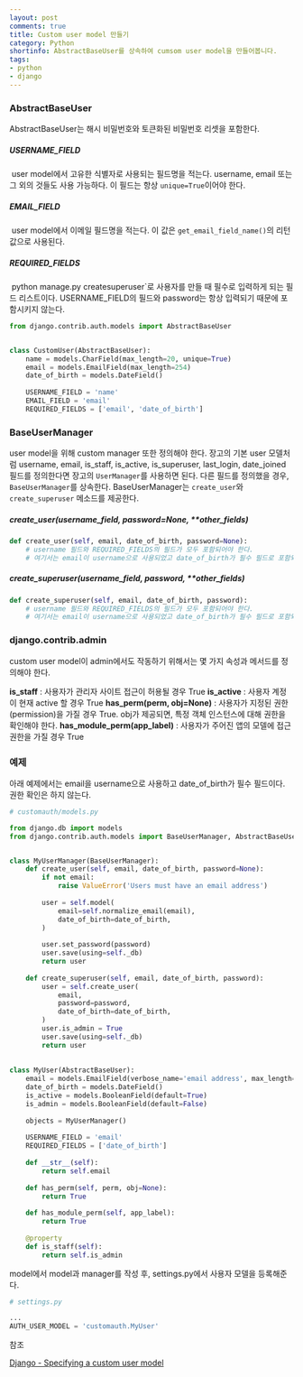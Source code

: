 ```yaml
---
layout: post
comments: true
title: Custom user model 만들기
category: Python
shortinfo: AbstractBaseUser를 상속하여 cumsom user model을 만들어봅니다.
tags:
- python
- django
---
```



### AbstractBaseUser
AbstractBaseUser는 해시 비밀번호와 토큰화된 비밀번호 리셋을 포함한다. 

##### USERNAME_FIELD 
​	user model에서 고유한 식별자로 사용되는 필드명을 적는다. username, email 또는 그 외의 것들도 사용 가능하다. 이 필드는 항상 `unique=True`이어야 한다. 

##### EMAIL_FIELD 
​	user model에서 이메일 필드명을 적는다. 이 값은 `get_email_field_name()`의 리턴값으로 사용된다.

##### REQUIRED_FIELDS
​	python manage.py createsuperuser`로 사용자를 만들 때 필수로 입력하게 되는 필드 리스트이다. USERNAME_FIELD의 필드와 password는 항상 입력되기 때문에 포함시키지 않는다.

```python
from django.contrib.auth.models import AbstractBaseUser


class CustomUser(AbstractBaseUser):
    name = models.CharField(max_length=20, unique=True)
   	email = models.EmailField(max_length=254)
    date_of_birth = models.DateField()
   	    
    USERNAME_FIELD = 'name'
    EMAIL_FIELD = 'email'
    REQUIRED_FIELDS = ['email', 'date_of_birth']
```



### **BaseUserManager**
user model을 위해 custom manager 또한 정의해야 한다. 장고의 기본 user 모델처럼 username, email, is_staff, is_active, is_superuser, last_login, date_joined 필드를 정의한다면 장고의 `UserManager`를 사용하면 된다. 다른 필드를 정의했을 경우, `BaseUserManager`를 상속한다. BaseUserManager는 `create_user`와 `create_superuser` 메소드를 제공한다.

##### create_user(*username_field*, password=None, **other_fields)
```python
def create_user(self, email, date_of_birth, password=None):
    # username 필드와 REQUIRED_FIELDS의 필드가 모두 포함되어야 한다.
    # 여기서는 email이 username으로 사용되었고 date_of_birth가 필수 필드로 포함되었다.
```

##### create_superuser(*username_field*, password, **other_fields)
```python
def create_superuser(self, email, date_of_birth, password):
    # username 필드와 REQUIRED_FIELDS의 필드가 모두 포함되어야 한다.
    # 여기서는 email이 username으로 사용되었고 date_of_birth가 필수 필드로 포함되었다.
```



### django.contrib.admin

custom user model이 admin에서도 작동하기 위해서는 몇 가지 속성과 메서드를 정의해야 한다.

 **is_staff** : 사용자가 관리자 사이트 접근이 허용될 경우 True
 **is_active** : 사용자 계정이 현재 active 할 경우 True
 **has_perm(perm, obj=None)** : 사용자가  지정된 권한(permission)을 가질 경우 True. obj가 제공되면, 특정 객체 인스턴스에 대해 권한을 확인해야 한다.
 **has_module_perm(app_label)** : 사용자가 주어진 앱의 모델에 접근 권한을 가질 경우 True



### 예제

아래 예제에서는 email을 username으로 사용하고 date_of_birth가 필수 필드이다. 권한 확인은 하지 않는다.

```python
# customauth/models.py

from django.db import models
from django.contrib.auth.models import BaseUserManager, AbstractBaseUser


class MyUserManager(BaseUserManager):
    def create_user(self, email, date_of_birth, password=None):
        if not email:
            raise ValueError('Users must have an email address')
            
        user = self.model(
        	email=self.normalize_email(email),
            date_of_birth=date_of_birth,
        )
        
        user.set_password(password)
        user.save(using=self._db)
        return user
    
    def create_superuser(self, email, date_of_birth, password):
        user = self.create_user(
        	email,
            password=password,
            date_of_birth=date_of_birth,
        )
        user.is_admin = True
        user.save(using=self._db)
        return user
    
    
class MyUser(AbstractBaseUser):
    email = models.EmailField(verbose_name='email address', max_length=255, unique=True,)
    date_of_birth = models.DateField()
    is_active = models.BooleanField(default=True)
    is_admin = models.BooleanField(default=False)
    
    objects = MyUserManager()
    
    USERNAME_FIELD = 'email'
    REQUIRED_FIELDS = ['date_of_birth']
    
    def __str__(self):
        return self.email
    
    def has_perm(self, perm, obj=None):
        return True
    
    def has_module_perm(self, app_label):
        return True
    
    @property
    def is_staff(self):
        return self.is_admin
```
model에서 model과 manager를 작성 후, settings.py에서 사용자 모델을 등록해준다.
```python
# settings.py

...
AUTH_USER_MODEL = 'customauth.MyUser'
```



참조

[Django - Specifying a custom user model](<https://docs.djangoproject.com/en/2.2/topics/auth/customizing/#specifying-a-custom-user-model>)

